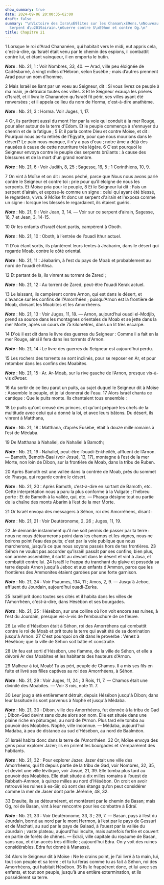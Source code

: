 ```yaml
---
show_summary: true
date: 2024-09-06 20:00:35+02:00
draft: false
summary: "\nVictoire des Isra\xE9lites sur les Chanan\xE9ens.\nNouveau murmure.\n\
  Serpent d\u2019airain.\nGuerre contre S\xE9hon et contre Og.\n"
title: Chapitre 21
---
```





1 Lorsque le roi d'Arad Chananéen, qui habitait vers le midi, eut appris cela, c'est-à-dire, qu'Israël était venu par le chemin des espions, il combattit contre lui, et étant vainqueur, il en emporta le butin.

***Note*** :  Nb. 21, 1 : Voir Nombres, 33, 40. ― Arad, ville peu éloignée de Cadèsbarné, à vingt milles d’Hébron, selon Eusèbe ; mais d’autres prennent Arad pour un nom d’homme.

2 Mais Israël se liant par un voeu au Seigneur, dit : Si vous livrez ce peuple à ma main, je détruirai toutes ses villes. 3 Et le Seigneur exauça les prières d'Israël, et il livra le Chananéen qu'Israël fit périr, ses villes ayant été renversées ; et il appela ce lieu du nom de Horma, c'est-à-dire anathème.

***Note*** :  Nb. 21, 3 : Horma. Voir Juges, 1, 17.


4 Or, ils partirent aussi du mont Hor par la voie qui conduit à la mer Rouge, pour aller autour de la terre d'Edom. Et le peuple commença à s'ennuyer du chemin et de la fatigue ; 5 Et il parla contre Dieu et contre Moïse, et dit : Pourquoi nous as-tu retirés de l'Egypte, pour que nous mourions dans le désert? Le pain nous manque, il n'y a pas d'eau ; notre âme a déjà des nausées à cause de cette nourriture très légère. 6 C'est pourquoi le Seigneur envoya contre le peuple des serpents brûlants : à cause des blessures et de la mort d'un grand nombre.

***Note*** :  Nb. 21, 6 : Voir Judith, 8, 25 ; Sagesse, 16, 5 ; 1 Corinthiens, 10, 9.

7 On vint à Moïse et on dit : avons péché, parce que Nous nous avons parlé contre le Seigneur et contre toi : prie pour qu'il éloigne de nous les serpents. Et Moïse pria pour le peuple, 8 Et le Seigneur lui dit : Fais un serpent d'airain, et expose-le comme un signe : celui qui ayant été blessé, le regardera, vivra. 9 Moïse fit donc un serpent d'airain et l'exposa comme un signe : lorsque les blessés le regardaient, ils étaient guéris.

***Note*** :  Nb. 21, 9 : Voir Jean, 3, 14. ― Voir sur ce serpent d’airain, Sagesse, 16, 7 et Jean, 3, 14-15.


10 Or les enfants d'Israël étant partis, campèrent à Oboth.

***Note*** :  Nb. 21, 10 : Oboth, à l’entrée de l’ouadi Ithur actuel.

11 D'où étant sortis, ils plantèrent leurs tentes à Jéabarim, dans le désert qui regarde Moab, contre le côté oriental.

***Note*** :  Nb. 21, 11 : Jéabarim, à l’est du pays de Moab et probablement au nord de l’ouadi el-Ahsa.

12 Et partant de là, ils vinrent au torrent de Zared ;

***Note*** :  Nb. 21, 12 : Au torrent de Zared, peut-être l’ouadi Kerak actuel.

13 Le laissant, ils campèrent contre Arnon, qui est dans le désert, et s'avance sur les confins de l'Amorrhéen ; puisqu'Arnon est la frontière de Moab, divisant les Moabites et les Amorrhéens.

***Note*** :  Nb. 21, 13 : Voir Juges, 11, 18. ― Arnon, aujourd’hui ouadi el-Modjib, prend sa source dans les montagnes orientales de Moab et se jette dans la mer Morte, après un cours de 75 kilomètres, dans un lit très escarpé.

14 D'où il est dit dans le livre des guerres du Seigneur : Comme il a fait en la mer Rouge, ainsi il fera dans les torrents d'Arnon.

***Note*** :  Nb. 21, 14 : Le livre des guerres du Seigneur est aujourd’hui perdu.

15 Les rochers des torrents se sont inclinés, pour se reposer en Ar, et pour retomber dans les confins des Moabites.

***Note*** :  Nb. 21, 15 : Ar. Ar-Moab, sur la rive gauche de l’Arnon, presque vis-à-vis d’Aroer.


16 Au sortir de ce lieu parut un puits, au sujet duquel le Seigneur dit à Moïse : Assemble le peuple, et je lui donnerai de l'eau. 17 Alors Israël chanta ce cantique : Que le puits monte. Ils chantaient tous ensemble :


18 Le puits qu'ont creusé des princes, et qu'ont préparé les chefs de la multitude avec celui qui a donné la loi, et avec leurs bâtons. Du désert, ils vinrent à Matthana,

***Note*** :  Nb. 21, 18 : Matthana, d’après Eusèbe, était à douze mille romains à l’est de Médaba.


19 De Matthana à Nahaliel, de Nahaliel à Bamoth;

***Note*** :  Nb. 21, 19 : Nahaliel, peut-être l’ouadi-Enkheiléh, affluent de l’Arnon. ― Bamoth, Bemoth-Baal (voir Josué, 13, 17), montagne à l’est de la mer Morte, non loin de Dibon, sur la frontière de Moab, dans la tribu de Ruben.

20 Après Bamoth est une vallée dans la contrée de Moab, près du sommet de Phasga, qui regarde contre le désert.

***Note*** :  Nb. 21, 20 : Après Bamoth, c’est-à-dire en sortant de Bamoth, etc. Cette interprétation nous a paru la plus conforme à la Vulgate ; l’hébreu porte : Et de Bamoth à la vallée, qui, etc. ― Phasga désigne tout ou partie de la chaîne des monts Abarim à l’est de la mer Morte.


21 Or Israël envoya des messagers à Séhon, roi des Amorréhens, disant :

***Note*** :  Nb. 21, 21 : Voir Deutéronome, 2, 26 ; Juges, 11, 19.

22 Je demande instamment qu'il me soit permis de passer par ta terre : nous ne nous détournerons point dans les champs et les vignes, nous ne boirons point l'eau des puits; c'est par la voie publique que nous marcherons, jusqu'à ce que nous soyons passés hors de tes frontières. 23 Séhon ne voulut pas accorder qu'Israël passât par ses confins; bien plus, son armée assemblée, il sortit au devant dans le désert et vint à Jasa, et combattit contre lui. 24 Israël le frappa du tranchant du glaive et posséda sa terre depuis Arnon jusqu'à Jeboc et aux enfants d'Ammon, parce que les frontières des Ammonites étaient gardées par une forte garnison.

***Note*** :  Nb. 21, 24 : Voir Psaumes, 134, 11 ; Amos, 2, 9. ― Jusqu’à Jeboc, affluent du Jourdain, aujourd’hui ouadi-Zerka.

25 Israël prit donc toutes ses cités et il habita dans les villes de l'Amorrhéen, c'est-à-dire, dans Hésébon et ses bourgades.

***Note*** :  Nb. 21, 25 : Hésébon, sur une colline où l’on voit encore ses ruines, à l’est du Jourdain, presque vis-à-vis de l’embouchure de ce fleuve.

26 La ville d'Hésébon était à Séhon, roi des Amorréhens qui combattit contre le roi de Moab et prit toute la terre qui avait été de sa domination jusqu'à Arnon. 27 C'est pourquoi on dit dans le proverbe : Venez à Hésébon; que la ville de Séhon soit bâtie et construite.


28 Un feu est sorti d'Hésébon, une flamme, de la ville de Séhon, et elle a dévoré Ar des Moabites et les habitants des hauteurs d'Arnon.


29 Malheur à toi, Moab! Tu as péri, peuple de Chamos. Il a mis ses fils en fuite et livré ses filles captives au roi des Amorrhéens, à Séhon.

***Note*** :  Nb. 21, 29 : Voir Juges, 11, 24 ; 3 Rois, 11, 7. ― Chamos était une divinité des Moabites. ― Voir 3 rois, note 11. 7.


30 Leur joug a été entièrement détruit, depuis Hésébon jusqu'à Dibon; dans leur lassitude ils sont parvenus à Nophé et jusqu'à Médaba.

***Note*** :  Nb. 21, 30 : Dibon, ville des Amorrhéens, fut donnée à la tribu de Gad ; Dibon-Gad devint sans doute alors son nom. Elle est située dans une plaine riche en pâturages, au nord de l’Arnon. Plus tard elle tomba au pouvoir des Moabites. Nophé, ville inconnue. ― Médaba, aujourd’hui Madaba, à peu de distance au sud d’Hésébon, au nord de Baalméon.


31 Israël habita donc dans la terre de l'Amorrhéen. 32 Or, Moïse envoya des gens pour explorer Jazer; ils en prirent les bourgades et s'emparèrent des habitants.

***Note*** :  Nb. 21, 32 : Pour explorer Jazer. Jazer était une ville des Amorrhéens, qui fit depuis partie de la tribu de Gad, voir Nombres, 32, 35, et devint une ville lévitique, voir Josué, 21, 39. Elle tomba plus tard au pouvoir des Moabites. Elle était située à dix milles romains à l’ouest de Rabbath-Ammon, à quinze milles au nord d’Hésébon. On croit en avoir retrouvé les ruines à es-Sir, où sont des étangs qu’on peut considérer comme la mer de Jaser dont parle Jérémie, 48, 32.


33 Ensuite, ils se détournèrent, et montèrent par le chemin de Basan; mais Og, roi de Basan, vint à leur rencontre pour les combattre à Edraï.

***Note*** :  Nb. 21, 33 : Voir Deutéronome, 33, 3 ; 29, 7. ― Basan, pays à l’est du Jourdain, borné au nord par le mont Hermon, à l’est par le pays de Gessuri et de Machati, au sud par le pays de Galaad, à l’ouest par la vallée du Jourdain ; vaste plateau, aujourd’hui inculte, mais autrefois fertile et couvert en partie de forêts de chênes. ― Edraï, ville capitale du royaume de Basan, sans eau, et d’un accès très difficile ; aujourd’hui Edra. On y voit des ruines considérables. Edra fut donné à Manassé.

34 Alors le Seigneur dit à Moïse : Ne le crains point, je l'ai livré à ta main, lui, tout son peuple et sa terre ; et tu lui feras comme tu as fait à Séhon, roi des Amorrhéens, qui habitait Hésébon. 35 Ils le frappèrent donc, et lui avec ses enfants, et tout son peuple, jusqu'à une entière extermination, et ils possédèrent sa terre.

